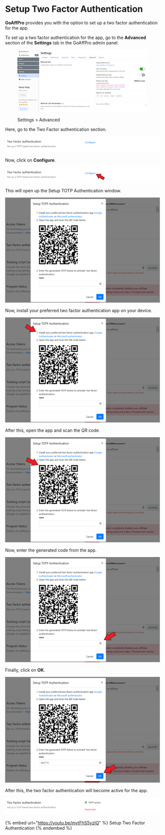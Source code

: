 # Setup Two Factor Authentication

**GoAffPro** provides you with the option to set up a two factor authentication for the app.

To set up a two factor authentication for the app, go to the **Advanced** section of the **Settings** tab in the GoAffPro admin panel.

<figure><img src="../../../.gitbook/assets/image (23).png" alt=""><figcaption><p>Settings > Advanced</p></figcaption></figure>

Here, go to the Two Factor authentication section.

![Two Factor authentication](<../../../.gitbook/assets/image (2006).png>)

Now, click on **Configure**.

![Click on Configure](<../../../.gitbook/assets/Screenshot 2021-04-15 010638.png>)

This will open up the Setup TOTP Authentication window.

![Setup TOTP Authentication](<../../../.gitbook/assets/image (2842).png>)

Now, install your preferred two factor authentication app on your device.

![Install two factor authentication app ](<../../../.gitbook/assets/Screenshot 2021-04-15 010855.png>)

After this, open the app and scan the QR code.

![Open the app & scan QR code](<../../../.gitbook/assets/Screenshot 2021-04-15 010855 (2).png>)

Now, enter the generated code from the app.

![Enter the generated code](<../../../.gitbook/assets/Screenshot 2021-04-15 010855 (1).png>)

Finally, click on **OK**.

![Click on OK](<../../../.gitbook/assets/Screenshot 2021-04-15 012742.png>)

After this, the two factor authentication will become active for the app.

![](<../../../.gitbook/assets/image (1925).png>)

{% embed url="https://youtu.be/mytFhS5yzIQ" %}
Setup Two Factor Authentication
{% endembed %}

